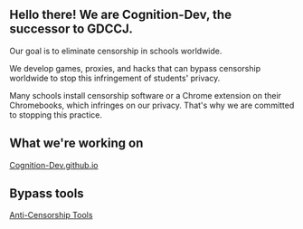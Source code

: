 ## Hello there! We are Cognition-Dev, the successor to GDCCJ. 

Our goal is to eliminate censorship in schools worldwide. 

We develop games, proxies, and hacks that can bypass censorship worldwide to stop this infringement of students' privacy. 

Many schools install censorship software or a Chrome extension on their Chromebooks, which infringes on our privacy. That's why we are committed to stopping this practice.

## What we're working on

[Cognition-Dev.github.io](Cognition-Dev.github.io)

## Bypass tools

[Anti-Censorship Tools](https://github.com/3kh0/ext-remover)
